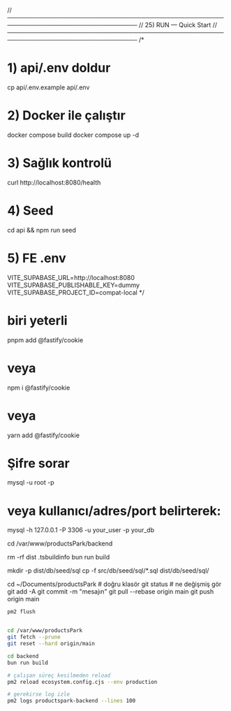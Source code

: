 // ────────────────────────────────────────────────────────────────────────────────
// 25) RUN — Quick Start
// ────────────────────────────────────────────────────────────────────────────────
/*
# 1) api/.env doldur
cp api/.env.example api/.env


# 2) Docker ile çalıştır
docker compose build
docker compose up -d


# 3) Sağlık kontrolü
curl http://localhost:8080/health


# 4) Seed
cd api && npm run seed


# 5) FE .env
VITE_SUPABASE_URL=http://localhost:8080
VITE_SUPABASE_PUBLISHABLE_KEY=dummy
VITE_SUPABASE_PROJECT_ID=compat-local
*/

# biri yeterli
pnpm add @fastify/cookie
# veya
npm i @fastify/cookie
# veya
yarn add @fastify/cookie

# Şifre sorar
mysql -u root -p

# veya kullanıcı/adres/port belirterek:
mysql -h 127.0.0.1 -P 3306 -u your_user -p your_db


cd /var/www/productsPark/backend

rm -rf dist .tsbuildinfo
bun run build

mkdir -p dist/db/seed/sql
cp -f src/db/seed/sql/*.sql dist/db/seed/sql/


cd ~/Documents/productsPark   # doğru klasör
git status                    # ne değişmiş gör
git add -A
git commit -m "mesajın"
git pull --rebase origin main
git push origin main


```sh
pm2 flush


cd /var/www/productsPark
git fetch --prune
git reset --hard origin/main

cd backend
bun run build

# çalışan süreç kesilmeden reload
pm2 reload ecosystem.config.cjs --env production

# gerekirse log izle
pm2 logs productspark-backend --lines 100

```




